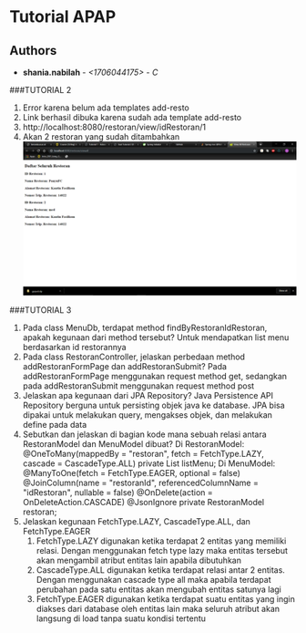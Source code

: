 # Tutorial APAP
## Authors
* **shania.nabilah** - *<1706044175>* - *C* <br>

###TUTORIAL 2
1. Error karena belum ada templates add-resto
2. Link berhasil dibuka karena sudah ada template add-resto
3. http://localhost:8080/restoran/view/idRestoran/1
4. Akan 2 restoran yang sudah ditambahkan
![Bukti](bukti.png)

###TUTORIAL 3
1. Pada class MenuDb, terdapat method findByRestoranIdRestoran, apakah kegunaan dari
   method tersebut?
   Untuk mendapatkan list menu berdasarkan id restorannya
2. Pada class RestoranController, jelaskan perbedaan method addRestoranFormPage dan
   addRestoranSubmit?
   Pada addRestoranFormPage menggunakan request method get, sedangkan pada addRestoranSubmit menggunakan request method post
3. Jelaskan apa kegunaan dari JPA Repository?
   Java Persistence API Repository berguna untuk persisting objek java ke database. JPA bisa dipakai untuk melakukan query, mengakses objek, dan melakukan define pada data
4. Sebutkan dan jelaskan di bagian kode mana sebuah relasi antara RestoranModel dan
   MenuModel dibuat?
   Di RestoranModel:
   @OneToMany(mappedBy = "restoran", fetch = FetchType.LAZY, cascade = CascadeType.ALL)
       private List<MenuModel> listMenu;
   Di MenuModel:
   @ManyToOne(fetch = FetchType.EAGER, optional = false)
       @JoinColumn(name = "restoranId", referencedColumnName = "idRestoran", nullable = false)
       @OnDelete(action = OnDeleteAction.CASCADE)
       @JsonIgnore
       private RestoranModel restoran;
5. Jelaskan kegunaan FetchType.LAZY, CascadeType.ALL, dan FetchType.EAGER
    1. FetchType.LAZY digunakan ketika terdapat 2 entitas yang memiliki relasi. Dengan menggunakan fetch type lazy maka entitas tersebut akan mengambil atribut entitas lain apabila dibutuhkan
    2. CascadeType.ALL digunakan ketika terdapat relasi antar 2 entitas. Dengan menggunakan cascade type all maka apabila terdapat perubahan pada satu entitas akan mengubah entitas satunya lagi
    3. FetchType.EAGER digunakan ketika terdapat suatu entitas yang ingin diakses dari database oleh entitas lain maka seluruh atribut akan langsung di load tanpa suatu kondisi tertentu
   
